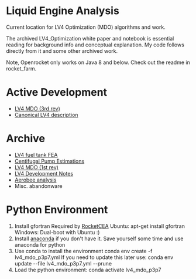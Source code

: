 # Liquid Engine Analysis

Current location for LV4 Optimization (MDO) algorithms and work.

The archived LV4_Optimization white paper and notebook is essential reading for background info and conceptual explanation. My code follows directly from it and some other archived work.

Note, Openrocket only works on Java 8 and below. Check out the readme in rocket_farm.

# Active Development
* [LV4 MDO (3rd rev)](http://nbviewer.jupyter.org/github/psas/liquid-engine-analysis/blob/master/Simulation_and_Optimization/Multidisciplinary_Design_Optimization.ipynb)
* [Canonical LV4 description](http://nbviewer.ipython.org/github/psas/liquid-engine-analysis/blob/master/LV4_canonical/lv4_optimizer_output.txt)

# Archive
* [LV4 fuel tank FEA](http://nbviewer.ipython.org/github/psas/liquid-engine-analysis/blob/master/archive/AirframeFEA/LV4FuelTankParameters.ipynb)
* [Centifugal Pump Estimations](http://nbviewer.ipython.org/github/psas/liquid-engine-analysis/blob/master/archive/electric_pump_calcs/pump_sizing.ipynb)
* [LV4 MDO (1st rev)](http://nbviewer.ipython.org/github/psas/liquid-engine-analysis/blob/master/archive/LV4_Optimization.ipynb)
* [LV4 Development Notes](http://nbviewer.ipython.org/github/psas/liquid-engine-analysis/blob/master/archive/rocket_notes)
* [Aerobee analysis](http://nbviewer.ipython.org/github/psas/liquid-engine-analysis/blob/master/archive/aerobee-150-reconstruction/AJ11-26.ipynb)
* Misc. abandonware

# Python Environment
1) Install gfortran
   Required by [RocketCEA](https://rocketcea.readthedocs.io/en/latest/quickstart.html) 
    Ubuntu: apt-get install gfortran
    Windows: Dual-boot with Ubuntu :)
2) Install [anaconda](https://www.anaconda.com/products/individual) if you don't have it. Save yourself some time and use anaconda for python
3) Use conda to install the environment
   conda env create -f lv4_mdo_p3p7.yml
   If you need to update this later use:
   conda env update --file lv4_mdo_p3p7.yml --prune
4) Load the python environment:
   conda activate lv4_mdo_p3p7
    
